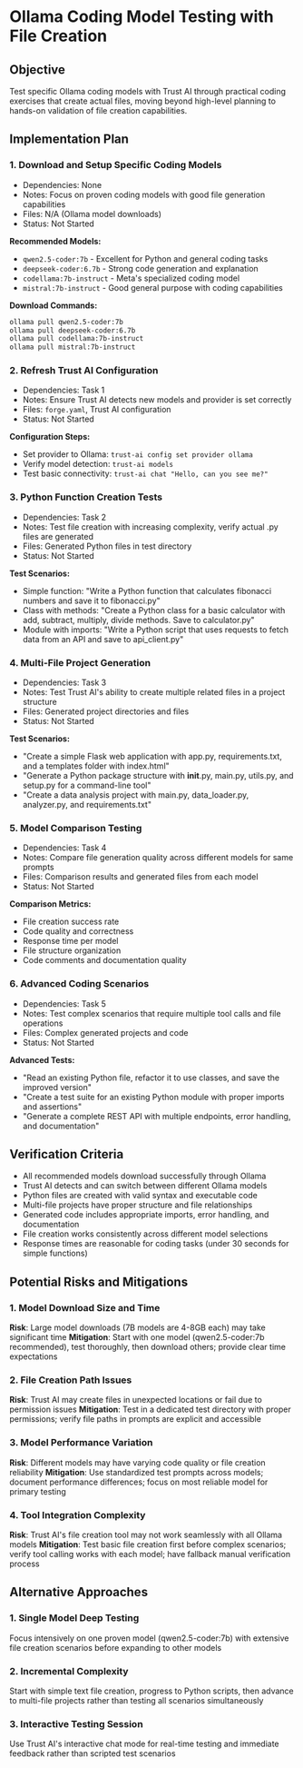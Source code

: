 # Ollama Coding Model Testing with File Creation

## Objective
Test specific Ollama coding models with Trust AI through practical coding exercises that create actual files, moving beyond high-level planning to hands-on validation of file creation capabilities.

## Implementation Plan

### 1. **Download and Setup Specific Coding Models**
- Dependencies: None
- Notes: Focus on proven coding models with good file generation capabilities
- Files: N/A (Ollama model downloads)
- Status: Not Started

**Recommended Models:**
- `qwen2.5-coder:7b` - Excellent for Python and general coding tasks
- `deepseek-coder:6.7b` - Strong code generation and explanation
- `codellama:7b-instruct` - Meta's specialized coding model
- `mistral:7b-instruct` - Good general purpose with coding capabilities

**Download Commands:**
```bash
ollama pull qwen2.5-coder:7b
ollama pull deepseek-coder:6.7b
ollama pull codellama:7b-instruct
ollama pull mistral:7b-instruct
```

### 2. **Refresh Trust AI Configuration**
- Dependencies: Task 1
- Notes: Ensure Trust AI detects new models and provider is set correctly
- Files: `forge.yaml`, Trust AI configuration
- Status: Not Started

**Configuration Steps:**
- Set provider to Ollama: `trust-ai config set provider ollama`
- Verify model detection: `trust-ai models`
- Test basic connectivity: `trust-ai chat "Hello, can you see me?"`

### 3. **Python Function Creation Tests**
- Dependencies: Task 2
- Notes: Test file creation with increasing complexity, verify actual .py files are generated
- Files: Generated Python files in test directory
- Status: Not Started

**Test Scenarios:**
- Simple function: "Write a Python function that calculates fibonacci numbers and save it to fibonacci.py"
- Class with methods: "Create a Python class for a basic calculator with add, subtract, multiply, divide methods. Save to calculator.py"
- Module with imports: "Write a Python script that uses requests to fetch data from an API and save to api_client.py"

### 4. **Multi-File Project Generation**
- Dependencies: Task 3
- Notes: Test Trust AI's ability to create multiple related files in a project structure
- Files: Generated project directories and files
- Status: Not Started

**Test Scenarios:**
- "Create a simple Flask web application with app.py, requirements.txt, and a templates folder with index.html"
- "Generate a Python package structure with __init__.py, main.py, utils.py, and setup.py for a command-line tool"
- "Create a data analysis project with main.py, data_loader.py, analyzer.py, and requirements.txt"

### 5. **Model Comparison Testing**
- Dependencies: Task 4
- Notes: Compare file generation quality across different models for same prompts
- Files: Comparison results and generated files from each model
- Status: Not Started

**Comparison Metrics:**
- File creation success rate
- Code quality and correctness
- Response time per model
- File structure organization
- Code comments and documentation quality

### 6. **Advanced Coding Scenarios**
- Dependencies: Task 5
- Notes: Test complex scenarios that require multiple tool calls and file operations
- Files: Complex generated projects and code
- Status: Not Started

**Advanced Tests:**
- "Read an existing Python file, refactor it to use classes, and save the improved version"
- "Create a test suite for an existing Python module with proper imports and assertions"
- "Generate a complete REST API with multiple endpoints, error handling, and documentation"

## Verification Criteria
- All recommended models download successfully through Ollama
- Trust AI detects and can switch between different Ollama models
- Python files are created with valid syntax and executable code
- Multi-file projects have proper structure and file relationships
- Generated code includes appropriate imports, error handling, and documentation
- File creation works consistently across different model selections
- Response times are reasonable for coding tasks (under 30 seconds for simple functions)

## Potential Risks and Mitigations

### 1. **Model Download Size and Time**
**Risk**: Large model downloads (7B models are 4-8GB each) may take significant time
**Mitigation**: Start with one model (qwen2.5-coder:7b recommended), test thoroughly, then download others; provide clear time expectations

### 2. **File Creation Path Issues**
**Risk**: Trust AI may create files in unexpected locations or fail due to permission issues
**Mitigation**: Test in a dedicated test directory with proper permissions; verify file paths in prompts are explicit and accessible

### 3. **Model Performance Variation**
**Risk**: Different models may have varying code quality or file creation reliability
**Mitigation**: Use standardized test prompts across models; document performance differences; focus on most reliable model for primary testing

### 4. **Tool Integration Complexity**
**Risk**: Trust AI's file creation tool may not work seamlessly with all Ollama models
**Mitigation**: Test basic file creation first before complex scenarios; verify tool calling works with each model; have fallback manual verification process

## Alternative Approaches

### 1. **Single Model Deep Testing**
Focus intensively on one proven model (qwen2.5-coder:7b) with extensive file creation scenarios before expanding to other models

### 2. **Incremental Complexity**
Start with simple text file creation, progress to Python scripts, then advance to multi-file projects rather than testing all scenarios simultaneously

### 3. **Interactive Testing Session**
Use Trust AI's interactive chat mode for real-time testing and immediate feedback rather than scripted test scenarios